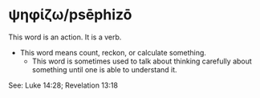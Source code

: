 # ψηφίζω/psēphizō
This word is an action. It is a verb.
* This word means count, reckon, or calculate something.
    * This word is sometimes used to talk about thinking carefully about something until one is able to understand it.

See: Luke 14:28; Revelation 13:18
